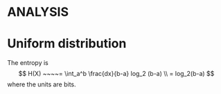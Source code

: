 # ANALYSIS

# Uniform distribution
The entropy is
$$
H(X)  ~~~~= \int_a^b \frac{dx}{b-a} log_2 (b-a) \\
= log_2(b-a)
$$
where the units are bits.